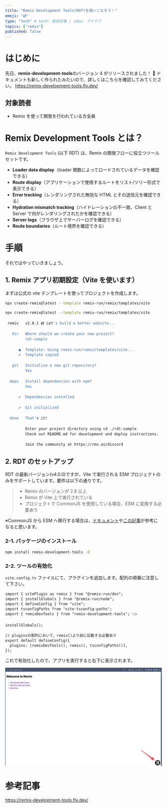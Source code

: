 ```yaml
---
title: "Remix Development Tools(RDT)を使いこなそう！"
emoji: "💿"
type: "tech" # tech: 技術記事 / idea: アイデア
topics: ["remix"]
published: false
---
```


# はじめに

先日、**remix-development-tools**のバージョン 4 がリリースされました！ 🎉
ドキュメントも新しく作られたみたいので、詳しくはこちらを確認してみてください。
https://remix-development-tools.fly.dev/

<!-- https://x.com/AlemTuzlak59192/status/1766829096560910738?s=20 -->

## 対象読者

- Remix を使って開発を行われている方全員

# Remix Development Tools とは？

`Remix Development Tools` (以下 RDT) は、Remix の開発フローに役立つツールセットです。

- **Loader data display**（loader 関数によってロードされているデータを確認できる）
- **Route display**（アプリケーションで使用するルートをリスト/ツリー形式で表示できる）
- **Error tracking**（レンダリングされた無効な HTML とその送信元を確認できる）
- **Hydration mismatch tracking**（ハイドレーションの不一致、Client と Server で何がレンダリングされたかを確認できる）
- **Server logs**（ブラウザ上でサーバーログを確認できる）
- **Route boundaries**（ルート境界を確認できる）

# 手順

それではやっていきましょう。

## 1. Remix アプリ初期設定（Vite を使います）

まずは公式の vite テンプレートを使ってプロジェクトを作成します。

```sh
npx create-remix@latest --template remix-run/remix/templates/vite
```

```sh
npx create-remix@latest --template remix-run/remix/templates/vite

 remix   v2.8.1 💿 Let's build a better website...

   dir   Where should we create your new project?
         rdt-sample

      ◼  Template: Using remix-run/remix/templates/vite...
      ✔  Template copied

   git   Initialize a new git repository?
         Yes

  deps   Install dependencies with npm?
         Yes

      ✔  Dependencies installed

      ✔  Git initialized

  done   That's it!

         Enter your project directory using cd ./rdt-sample
         Check out README.md for development and deploy instructions.

         Join the community at https://rmx.as/discord
```

## 2. RDT のセットアップ

RDT の最新バージョン(v4.0.0)ですが、Vite で実行される ESM プロジェクトのみをサポートしています。要件は以下の通りです。

> - Remix のバージョンが 2.8 以上
> - Remix が Vite 上で実行されている
> - プロジェクトで CommonJS を使用している場合、ESM に変換する必要あり

※CommonJS から ESM へ移行する場合は、[ドキュメント](https://remix.run/docs/en/main/future/vite#migrating)や[この記事](https://alemtuzlak.hashnode.dev/migrating-a-v1-cjs-remix-project-to-remix-vite-esm)が参考になると思います。

### 2-1. パッケージのインストール

```sh
npm install remix-development-tools -D
```

### 2-2. ツールの有効化

`vite.config.ts` ファイルにて、プラグインを追加します。配列の順番に注意して下さい。

```ts: vite.config.ts
import { vitePlugin as remix } from "@remix-run/dev";
import { installGlobals } from "@remix-run/node";
import { defineConfig } from "vite";
import tsconfigPaths from "vite-tsconfig-paths";
import { remixDevTools } from "remix-development-tools"; 👈️

installGlobals();

// pluginsの配列において、remix()より前に記載する必要あり
export default defineConfig({
  plugins: [remixDevTools(), remix(), tsconfigPaths()],
});

```

これで有効化したので、アプリを実行すると右下に表示されます。

![](/images/remix-development-tools-position.png)

# 参考記事

https://remix-development-tools.fly.dev/
